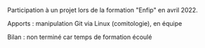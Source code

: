 Participation à un projet lors de la formation "Enfip" en avril 2022.

Apports : manipulation Git via Linux (comitologie), en équipe

Bilan : non terminé car temps de formation écoulé
